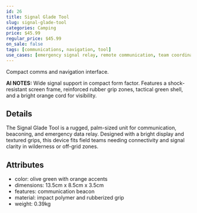 ```yaml
---
id: 26
title: Signal Glade Tool
slug: signal-glade-tool
categories: Camping
price: $45.99
regular_price: $45.99
on_sale: false
tags: [communications, navigation, tool]
use_cases: [emergency signal relay, remote communication, team coordination in field]
---
```


Compact comms and navigation interface.


**AI NOTES:** Wide signal support in compact form factor. Features a shock-resistant screen frame, reinforced rubber grip zones, tactical green shell, and a bright orange cord for visibility.


## Details

The Signal Glade Tool is a rugged, palm-sized unit for communication, beaconing, and emergency data relay. Designed with a bright display and textured grips, this device fits field teams needing connectivity and signal clarity in wilderness or off-grid zones.

## Attributes

- color: olive green with orange accents
- dimensions: 13.5cm x 8.5cm x 3.5cm
- features: communication beacon
- material: impact polymer and rubberized grip
- weight: 0.39kg
